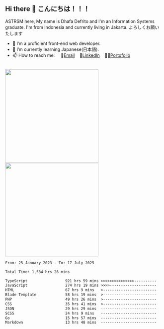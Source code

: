 ## Hi there 👋 こんにちは！！！
ASTRSM here, My name is Dhafa Defrito and I'm an Information Systems graduate. I'm from Indonesia and currently living in Jakarta. よろしくお願いたします

- 🔭 I’m a proficient front-end web developer.
- 🌱 I’m currently learning Japanese(日本語).
- 📫 How to reach me: &nbsp;&nbsp;&nbsp;&nbsp;📧[Email](ddefrito@gmail.com)&nbsp;&nbsp;&nbsp;&nbsp;💼[LinkedIn](https://www.linkedin.com/in/dhafad)&nbsp;&nbsp;&nbsp;&nbsp;👨‍🎨[Portofolio](https://ddefrito.vercel.app/)

<br>

<div align="left">
  <img src="https://media1.tenor.com/m/F96DSPtSiSgAAAAd/isekaijoucho-kamitsubaki.gif" height="300" />
	<a href="https://last.fm/user/nerumaeni"><img src="https://lastfm-recently-played.vercel.app/api?user=nerumaeni&count=5" height="300" /></a>
</div=

<!--START_SECTION:waka-->

```txt
From: 25 January 2023 - To: 17 July 2025

Total Time: 1,534 hrs 26 mins

TypeScript                 921 hrs 59 mins >>>>>>>>>>>>>>>----------   60.09 %
JavaScript                 274 hrs 19 mins >>>>---------------------   17.88 %
HTML                       67 hrs 9 mins   >------------------------   04.38 %
Blade Template             58 hrs 19 mins  >------------------------   03.80 %
PHP                        49 hrs 26 mins  >------------------------   03.22 %
CSS                        35 hrs 41 mins  >------------------------   02.33 %
JSON                       29 hrs 29 mins  -------------------------   01.92 %
SCSS                       24 hrs 9 mins   -------------------------   01.57 %
Go                         15 hrs 57 mins  -------------------------   01.04 %
Markdown                   13 hrs 48 mins  -------------------------   00.90 %
```

<!--END_SECTION:waka-->
